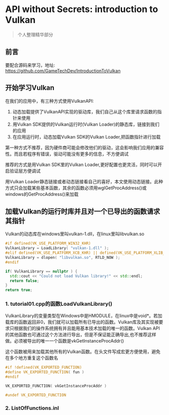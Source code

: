 # API without Secrets: introduction to Vulkan

> 个人整理精华部分

## 前言

要配合源码来学习，地址: https://github.com/GameTechDev/IntroductionToVulkan

## 开始学习Vulkan

在我们的应用中，有三种方式使用VulkanAPI:

1. 动态加载提供了VulkanAPI实现的驱动库，我们自己从这个库里请求函数的指针来使用
2. 用Vulkan SDK提供的Vulkan运行时(Vulkan Loader)的静态库，链接到我们的应用
3. 在应用运行时，动态加载Vulkan SDK的Vulkan Loader,把函数指针进行加载

第一种方式不推荐，因为硬件商可能会修改他们的驱动，这会影响我们应用的兼容性。而且若程序有错误，驱动可能没有更多的信息，不方便调试

推荐的方式是用Vulkan SDK里的Vulkan Loader,更好配置也更灵活，同时可以开启验证层方便调试

用Vulkan Loader静态链接或者动态链接看自己的喜好，本文使用动态链接。此种方式只会加载某些基本函数，其余的函数必须用wglGetProcAddress()或windows的GetProcAddress()来加载

## 加载Vulkan的运行时库并且对一个已导出的函数请求其指针

Vulkan的动态库在windows里叫vulkan-1.dll，在linux里叫libvulkan.so

```C++
#if defined(VK_USE_PLATFORM_WIN32_KHR)
VulkanLibrary = LoadLibrary( "vulkan-1.dll" );
#elif defined(VK_USE_PLATFORM_XCB_KHR) || defined(VK_USE_PLATFORM_XLIB_KHR)
VulkanLibrary = dlopen( "libvulkan.so", RTLD_NOW );
#endif

if( VulkanLibrary == nullptr ) {
  std::cout << "Could not load Vulkan library!" << std::endl;
  return false;
}
return true;
```

### 1. tutorial01.cpp的函数LoadVulkanLibrary()

VulkanLibrary的变量类型在Windows中是HMODULE，在linux中是void*。若加载库的函数返回非0，我们就可以加载所有已导出的函数。Vulkan库及其实现被要求只根据我们的操作系统拥有并且能用基本技术加载的唯一的函数。Vulkan API的其他函数也可通过这个方法进行导出，但是不保证能正确导出,也不推荐这样做。必须被导出的唯一一个函数是vkGetInstanceProcAddr()

这个函数被用来加载其他所有的Vulkan函数。在头文件写成宏更方便使用，避免在多个地方重复这个函数名

```c++
#if !defined(VK_EXPORTED_FUNCTION)
#define VK_EXPORTED_FUNCTION( fun )
#endif

VK_EXPORTED_FUNCTION( vkGetInstanceProcAddr )

#undef VK_EXPORTED_FUNCTION
```

### 2. ListOfFunctions.inl

